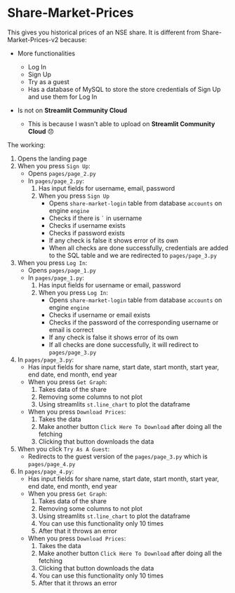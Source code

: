 # Share-Market-Prices
This gives you historical prices of an NSE share. It is different from Share-Market-Prices-v2 because:
- More functionalities
   - Log In
   - Sign Up
   - Try as a guest
   - Has a database of MySQL to store the store credentials of Sign Up and use them for Log In

- Is not on **Streamlit Community Cloud**
   - This is because I wasn't able to upload on **Streamlit Community Cloud** :disappointed:

The working: 
1. Opens the landing page
2. When you press `Sign Up`:
   - Opens `pages/page_2.py`
   - In `pages/page_2.py`:
     1. Has input fields for username, email, password
     2. When you press `Sign Up`
        - Opens `share-market-login` table from database `accounts` on engine `engine`
        - Checks if there is `` ` `` in username
        - Checks if username exists
        - Checks if password exists
        - If any check is false it shows error of its own
        - When all checks are done successfully, credentials are added to the SQL table and we are redirected to `pages/page_3.py`
3. When you press `Log In`:
   - Opens `pages/page_1.py`
   - In `pages/page_1.py`:
      1. Has input fields for username or email, password
      2. When you press `Log In`: 
         - Opens `share-market-login` table from database `accounts` on engine `engine`
         - Checks if username or email exists
         - Checks if the password of the corresponding username or email is correct
         - If any check is false it shows error of its own
         - If all checks are done successfully, it will redirect to `pages/page_3.py`
4. In `pages/page_3.py`:
   - Has input fields for share name, start date, start month, start year, end date, end month, end year
   - When you press `Get Graph`:
     1. Takes data of the share
     2. Removing some columns to not plot
     3. Using streamlits `st.line_chart` to plot the dataframe
   - When you press `Download Prices`:
     1. Takes the data
     2. Make another button `Click Here To Download` after doing all the fetching
     3. Clicking that button downloads the data
5. When you click `Try As A Guest`:
   - Redirects to the guest version of the `pages/page_3.py` which is `pages/page_4.py`
6. In `pages/page_4.py`:
   - Has input fields for share name, start date, start month, start year, end date, end month, end year
   - When you press `Get Graph`:
     1. Takes data of the share
     2. Removing some columns to not plot
     3. Using streamlits `st.line_chart` to plot the dataframe
     4. You can use this functionality only 10 times
     5. After that it throws an error
   - When you press `Download Prices`:
     1. Takes the data
     2. Make another button `Click Here To Download` after doing all the fetching
     3. Clicking that button downloads the data
     4. You can use this functionality only 10 times
     5. After that it throws an error
